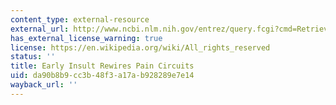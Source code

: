 ```yaml
---
content_type: external-resource
external_url: http://www.ncbi.nlm.nih.gov/entrez/query.fcgi?cmd=Retrieve&db=PubMed&dopt=Citation&list_uids=10939955
has_external_license_warning: true
license: https://en.wikipedia.org/wiki/All_rights_reserved
status: ''
title: Early Insult Rewires Pain Circuits
uid: da90b8b9-cc3b-48f3-a17a-b928289e7e14
wayback_url: ''
---
```

